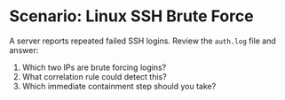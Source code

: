 # Scenario: Linux SSH Brute Force

A server reports repeated failed SSH logins. Review the `auth.log` file and answer:

1. Which two IPs are brute forcing logins?  
2. What correlation rule could detect this?  
3. Which immediate containment step should you take?  

